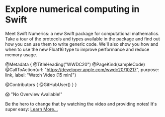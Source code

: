 # Explore numerical computing in Swift

Meet Swift Numerics: a new Swift package for computational mathematics. Take a tour of the protocols and types available in the package and find out how you can use them to write generic code. We'll also show you how and when to use the new Float16 type to improve performance and reduce memory usage.

@Metadata {
   @TitleHeading("WWDC20")
   @PageKind(sampleCode)
   @CallToAction(url: "https://developer.apple.com/wwdc20/10217", purpose: link, label: "Watch Video (15 min)")

   @Contributors {
      @GitHubUser(<replace this with your GitHub handle>)
   }
}

😱 "No Overview Available!"

Be the hero to change that by watching the video and providing notes! It's super easy:
 [Learn More…](https://wwdcnotes.github.io/WWDCNotes/documentation/wwdcnotes/contributing)

